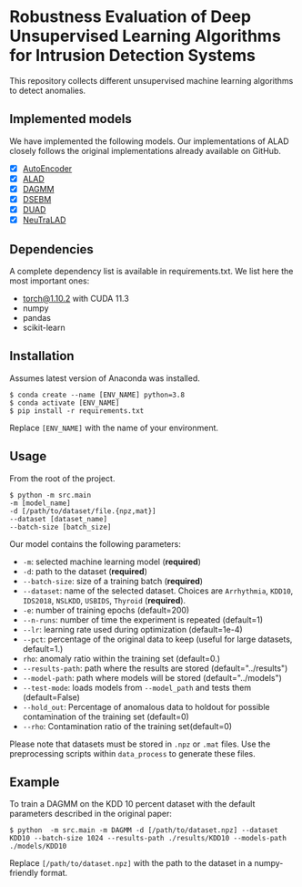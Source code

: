 # Robustness Evaluation of Deep Unsupervised Learning Algorithms for Intrusion Detection Systems
This repository collects different unsupervised machine learning algorithms to detect anomalies.
## Implemented models
We have implemented the following models. Our implementations of ALAD closely follows the original implementations already available on GitHub.
- [x] [AutoEncoder]()
- [x] [ALAD](https://arxiv.org/abs/1812.02288)
- [x] [DAGMM](https://sites.cs.ucsb.edu/~bzong/doc/iclr18-dagmm.pdf)
- [x] [DSEBM](https://arxiv.org/abs/1605.07717)
- [x] [DUAD](https://openaccess.thecvf.com/content/WACV2021/papers/Li_Deep_Unsupervised_Anomaly_Detection_WACV_2021_paper.pdf)
- [x] [NeuTraLAD](https://arxiv.org/pdf/2103.16440.pdf)

## Dependencies
A complete dependency list is available in requirements.txt.
We list here the most important ones:
- torch@1.10.2 with CUDA 11.3
- numpy
- pandas
- scikit-learn

## Installation
Assumes latest version of Anaconda was installed.
```
$ conda create --name [ENV_NAME] python=3.8
$ conda activate [ENV_NAME]
$ pip install -r requirements.txt
```
Replace `[ENV_NAME]` with the name of your environment.

## Usage
From the root of the project.
```
$ python -m src.main 
-m [model_name]
-d [/path/to/dataset/file.{npz,mat}]
--dataset [dataset_name]
--batch-size [batch_size]
```

Our model contains the following parameters:
- `-m`: selected machine learning model (**required**)
- `-d`: path to the dataset (**required**)
- `--batch-size`: size of a training batch (**required**)
- `--dataset`: name of the selected dataset. Choices are `Arrhythmia`, `KDD10`, `IDS2018`, `NSLKDD`, `USBIDS`, `Thyroid` (**required**).
- `-e`: number of training epochs (default=200)
- `--n-runs`: number of time the experiment is repeated (default=1)
- `--lr`: learning rate used during optimization (default=1e-4)
- `--pct`: percentage of the original data to keep (useful for large datasets, default=1.)
- `rho`: anomaly ratio within the training set (default=0.)
- `--results-path`: path where the results are stored (default="../results")
- `--model-path`: path where models will be stored (default="../models")
- `--test-mode`: loads models from `--model_path` and tests them (default=False)
- `--hold_out`: Percentage of anomalous data to holdout for possible contamination of the training set (default=0)
- `--rho`: Contamination ratio of the training set(default=0)

Please note that datasets must be stored in `.npz` or `.mat` files. Use the preprocessing scripts within `data_process`
to generate these files.

## Example
To train a DAGMM on the KDD 10 percent dataset with the default parameters described in the original paper:
```
$ python  -m src.main -m DAGMM -d [/path/to/dataset.npz] --dataset KDD10 --batch-size 1024 --results-path ./results/KDD10 --models-path ./models/KDD10
```
Replace `[/path/to/dataset.npz]` with the path to the dataset in a numpy-friendly format.

